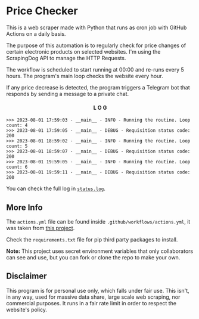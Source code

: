 # Price Checker
This is a web scraper made with Python that runs as cron job with GitHub Actions on a daily basis.

The purpose of this automation is to regularly check for price changes of certain electronic products on selected websites. I'm using the ScrapingDog API to manage the HTTP Requests.

The workflow is scheduled to start running at 00:00 and re-runs every 5 hours. The program's main loop checks the website every hour.

If any price decrease is detected, the program triggers a Telegram bot that responds by sending a message to a private chat.

<div align="center" >

#### L O G

</div>

```
>>> 2023-08-01 17:59:03 - __main__ - INFO - Running the routine. Loop count: 4
>>> 2023-08-01 17:59:05 - __main__ - DEBUG - Requisition status code: 200
>>> 2023-08-01 18:59:02 - __main__ - INFO - Running the routine. Loop count: 5
>>> 2023-08-01 18:59:07 - __main__ - DEBUG - Requisition status code: 200
>>> 2023-08-01 19:59:05 - __main__ - INFO - Running the routine. Loop count: 6
>>> 2023-08-01 19:59:11 - __main__ - DEBUG - Requisition status code: 200
```

You can check the full log in [`status.log`](./status.log).

## More Info

The `actions.yml` file can be found inside `.github/workflows/actions.yml`, it was taken from [this project](https://github.com/patrickloeber/python-github-action-template).

Check the `requirements.txt` file for pip third party packages to install.

<strong>Note:</strong> This project uses secret environment variables that only collaborators can see and use, but you can fork or clone the repo to make your own. 

## Disclaimer
This program is for personal use only, which falls under fair use. This isn't, in any way, used for massive data share, large scale web scraping, nor commercial purposes. It runs in a fair rate limit in order to respect the website's policy.